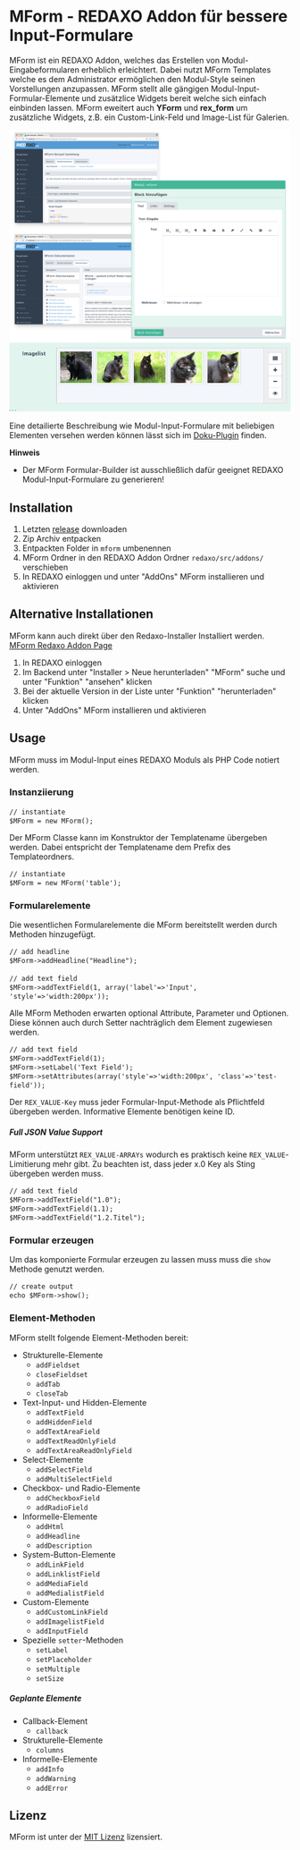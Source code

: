 # MForm - REDAXO Addon für bessere Input-Formulare

MForm ist ein REDAXO Addon, welches das Erstellen von Modul-Eingabeformularen erheblich erleichtert. Dabei nutzt MForm Templates welche es dem Administrator ermöglichen den Modul-Style seinen Vorstellungen anzupassen. MForm stellt alle gängigen Modul-Input-Formular-Elemente und zusätzlice Widgets bereit welche sich einfach einbinden lassen. MForm eweitert auch **YForm** und **rex_form** um zusätzliche Widgets, z.B. ein Custom-Link-Feld und Image-List für Galerien. 

![Screenshot](https://raw.githubusercontent.com/FriendsOfREDAXO/mform/assets/mform.png)
![Screenshot](https://raw.githubusercontent.com/FriendsOfREDAXO/mform/assets/imglist.png)

Eine detailierte Beschreibung wie Modul-Input-Formulare mit beliebigen Elementen versehen werden können lässt sich im [Doku-Plugin](https://github.com/FriendsOfREDAXO/mform/blob/master/plugins/docs/docs/de_de/main_navi.md) finden.


**Hinweis**

* Der MForm Formular-Builder ist ausschließlich dafür geeignet REDAXO Modul-Input-Formulare zu generieren!


## Installation

1. Letzten [release](https://github.com/FriendsOfREDAXO/mform/releases/latest) downloaden
2. Zip Archiv entpacken
3. Entpackten Folder in `mform` umbenennen
4. MForm Ordner in den REDAXO Addon Ordner `redaxo/src/addons/` verschieben
5. In REDAXO einloggen und unter "AddOns" MForm installieren und aktivieren

## Alternative Installationen

MForm kann auch direkt über den Redaxo-Installer Installiert werden. [MForm Redaxo Addon Page](http://www.redaxo.org/de/download/addons/?addon_id=967&searchtxt=mform&cat_id=-1)

1. In REDAXO einloggen
2. Im Backend unter "Installer > Neue herunterladen" "MForm" suche und unter "Funktion" "ansehen" klicken
3. Bei der aktuelle Version in der Liste unter "Funktion" "herunterladen" klicken
4. Unter "AddOns" MForm installieren und aktivieren

## Usage

MForm muss im Modul-Input eines REDAXO Moduls als PHP Code notiert werden.


### Instanziierung  

    // instantiate
    $MForm = new MForm();

Der MForm Classe kann im Konstruktor der Templatename übergeben werden. Dabei entspricht der Templatename dem Prefix des Templateordners.

    // instantiate
    $MForm = new MForm('table');


### Formularelemente

Die wesentlichen Formularelemente die MForm bereitstellt werden durch Methoden hinzugefügt.

    // add headline
    $MForm->addHeadline("Headline");
    
    // add text field
    $MForm->addTextField(1, array('label'=>'Input', 'style'=>'width:200px'));

Alle MForm Methoden erwarten optional Attribute, Parameter und Optionen. Diese können auch durch Setter nachträglich dem Element zugewiesen werden.

    // add text field
    $MForm->addTextField(1);
    $MForm->setLabel('Text Field');
    $MForm->setAttributes(array('style'=>'width:200px', 'class'=>'test-field'));

Der `REX_VALUE-Key` muss jeder Formular-Input-Methode als Pflichtfeld übergeben werden. Informative Elemente benötigen keine ID.


##### Full JSON Value Support

MForm unterstützt `REX_VALUE-ARRAYs` wodurch es praktisch keine `REX_VALUE`-Limitierung mehr gibt. Zu beachten ist, dass jeder x.0 Key als Sting übergeben werden muss.

    // add text field
    $MForm->addTextField("1.0");
    $MForm->addTextField(1.1);
    $MForm->addTextField("1.2.Titel");


### Formular erzeugen

Um das komponierte Formular erzeugen zu lassen muss muss die `show` Methode genutzt werden.

    // create output
    echo $MForm->show();


### Element-Methoden

MForm stellt folgende Element-Methoden bereit: 

* Strukturelle-Elemente
  * `addFieldset`
  * `closeFieldset`
  * `addTab`
  * `closeTab`
* Text-Input- und Hidden-Elemente
  * `addTextField`
  * `addHiddenField`
  * `addTextAreaField`
  * `addTextReadOnlyField`
  * `addTextAreaReadOnlyField`
* Select-Elemente
  * `addSelectField`
  * `addMultiSelectField`
* Checkbox- und Radio-Elemente
  * `addCheckboxField`
  * `addRadioField`
* Informelle-Elemente
  * `addHtml`
  * `addHeadline`
  * `addDescription`
* System-Button-Elemente
  * `addLinkField`
  * `addLinklistField`
  * `addMediaField`
  * `addMedialistField`
* Custom-Elemente 
  * `addCustomLinkField`
  * `addImagelistField`
  * `addInputField`
* Spezielle `setter`-Methoden
  * `setLabel`
  * `setPlaceholder`
  * `setMultiple`
  * `setSize`


##### Geplante Elemente

* Callback-Element
  * `callback`
* Strukturelle-Elemente
  * `columns`
* Informelle-Elemente
  * `addInfo`
  * `addWarning`
  * `addError`

## Lizenz

MForm ist unter der [MIT Lizenz](LICENSE.md) lizensiert.
